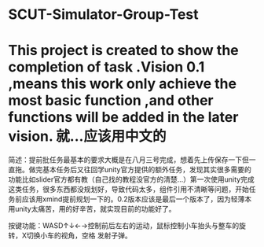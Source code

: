 # SCUT-Simulator-Group-Test
This project is created to show the completion of task .Vision 0.1 ,means this work only achieve the most basic function ,and other functions will be added in the later vision.
就...应该用中文的
===================================
简述：提前批任务最基本的要求大概是在八月三号完成，想着先上传保存一下但一直拖。做完基本任务后又往回学unity官方提供的额外任务，发现其实很多需要的功能比如slider官方都有教（自己找的教程没官方的清楚...）第一次使用unity完成这类任务，很多东西都没规划好，导致代码太多，组件引用不清晰等问题，开始任务前应该用xmind提前规划一下的。0.2版本应该是最后一个版本了，因为轻薄本用unity太痛苦，用的好辛苦，就实现目前的功能好了。

按键功能：WASD↑↓←→控制前后左右的运动，鼠标控制小车抬头与整车的旋转，X切换小车的视角，空格 发射子弹。
